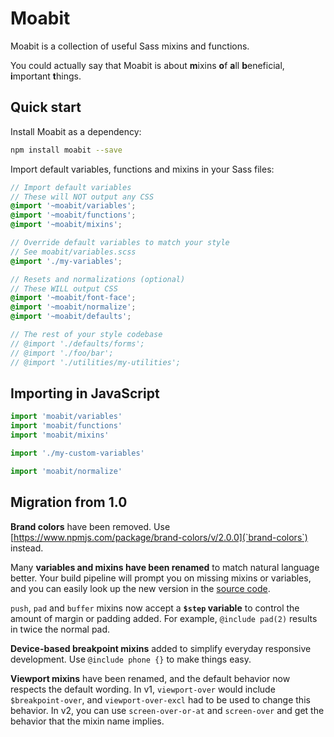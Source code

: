 # Moabit

Moabit is a collection of useful Sass mixins and functions.

You could actually say that Moabit is about **m**ixins **o**f **a**ll **b**eneficial, **i**mportant **t**hings.

## Quick start

Install Moabit as a dependency:

```sh
npm install moabit --save
```

Import default variables, functions and mixins in your Sass files:

```scss
// Import default variables
// These will NOT output any CSS
@import '~moabit/variables';
@import '~moabit/functions';
@import '~moabit/mixins';

// Override default variables to match your style
// See moabit/variables.scss
@import './my-variables';

// Resets and normalizations (optional)
// These WILL output CSS
@import '~moabit/font-face';
@import '~moabit/normalize';
@import '~moabit/defaults';

// The rest of your style codebase
// @import './defaults/forms';
// @import './foo/bar';
// @import './utilities/my-utilities';
```

## Importing in JavaScript

```js
import 'moabit/variables'
import 'moabit/functions'
import 'moabit/mixins'

import './my-custom-variables'

import 'moabit/normalize'
```

## Migration from 1.0

__Brand colors__ have been removed. Use [https://www.npmjs.com/package/brand-colors/v/2.0.0](`brand-colors`) instead.

Many __variables and mixins have been renamed__ to match natural language better. Your build pipeline will prompt you on missing mixins or variables, and you can easily look up the new version in the [source code](https://github.com/Eiskis/moabit).

`push`, `pad` and `buffer` mixins now accept a __`$step` variable__ to control the amount of margin or padding added. For example, `@include pad(2)` results in twice the normal pad.

__Device-based breakpoint mixins__ added to simplify everyday responsive development. Use `@include phone {}` to make things easy.

__Viewport mixins__ have been renamed, and the default behavior now respects the default wording. In v1, `viewport-over` would include `$breakpoint-over`, and `viewport-over-excl` had to be used to change this behavior. In v2, you can use `screen-over-or-at` and `screen-over` and get the behavior that the mixin name implies.

